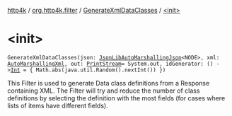 [http4k](../../index.md) / [org.http4k.filter](../index.md) / [GenerateXmlDataClasses](index.md) / [&lt;init&gt;](./-init-.md)

# &lt;init&gt;

`GenerateXmlDataClasses(json: `[`JsonLibAutoMarshallingJson`](../../org.http4k.format/-json-lib-auto-marshalling-json/index.md)`<NODE>, xml: `[`AutoMarshallingXml`](../../org.http4k.format/-auto-marshalling-xml/index.md)`, out: `[`PrintStream`](https://docs.oracle.com/javase/9/docs/api/java/io/PrintStream.html)` = System.out, idGenerator: () -> `[`Int`](https://kotlinlang.org/api/latest/jvm/stdlib/kotlin/-int/index.html)` = { Math.abs(java.util.Random().nextInt()) })`

This Filter is used to generate Data class definitions from a Response containing XML. The Filter will try and reduce
the number of class definitions by selecting the definition with the most fields (for cases where lists of items
have different fields).

